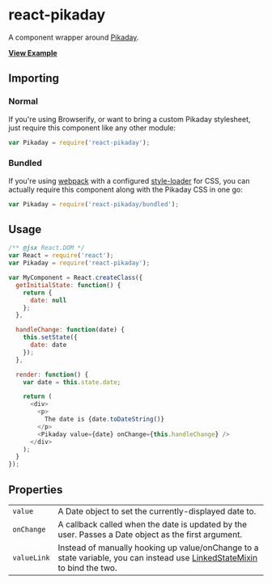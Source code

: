 # react-pikaday

A component wrapper around [Pikaday](https://github.com/dbushell/Pikaday).

**[View Example](http://www.thomasboyt.com/react-pikaday/)**

## Importing

### Normal

If you're using Browserify, or want to bring a custom Pikaday stylesheet, just require this
component like any other module:

```javascript
var Pikaday = require('react-pikaday');
```

### Bundled

If you're using [webpack](http://webpack.github.io/) with a configured
[style-loader](https://github.com/webpack/style-loader) for CSS, you can actually require this
component along with the Pikaday CSS in one go:

```javascript
var Pikaday = require('react-pikaday/bundled');
```

## Usage

```javascript
/** @jsx React.DOM */
var React = require('react');
var Pikaday = require('react-pikaday');

var MyComponent = React.createClass({
  getInitialState: function() {
    return {
      date: null
    };
  },

  handleChange: function(date) {
    this.setState({
      date: date
    });
  },

  render: function() {
    var date = this.state.date;

    return (
      <div>
        <p>
          The date is {date.toDateString()}
        </p>
        <Pikaday value={date} onChange={this.handleChange} />
      </div>
    );
  }
});
```

## Properties

<table>
  <tr>
    <td><code>value</code></td>
    <td>A Date object to set the currently-displayed date to.</td>
  </tr>
  <tr>
    <td><code>onChange</code></td>
    <td>
      A callback called when the date is updated by the user. Passes a Date object as the first
      argument.
    </td>
  </tr>
  <tr>
    <td><code>valueLink</code></td>
    <td>
      Instead of manually hooking up value/onChange to a state variable, you can instead use
      <a href="http://facebook.github.io/react/docs/two-way-binding-helpers.html">LinkedStateMixin</a>
      to bind the two.
    </td>
  </tr>
</table>
